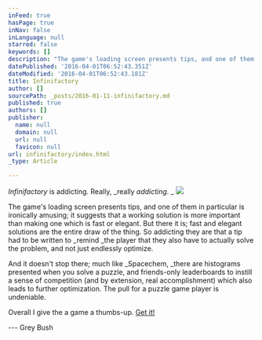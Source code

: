 ```yaml
---
inFeed: true
hasPage: true
inNav: false
inLanguage: null
starred: false
keywords: []
description: "The game's loading screen presents tips, and one of them in particular is ironically amusing; it suggests that a working solution is more important than making one which is fast or elegant. But there it is; fast and elegant solutions are the entire draw of the thing. So addicting they are that a tip had to be written to remind the player that they also have to actually solve the problem, and not just endlessly optimize."
datePublished: '2016-04-01T06:52:43.351Z'
dateModified: '2016-04-01T06:52:43.181Z'
title: Infinifactory
author: []
sourcePath: _posts/2016-01-11-infinifactory.md
published: true
authors: []
publisher:
  name: null
  domain: null
  url: null
  favicon: null
url: infinifactory/index.html
_type: Article

---
```

_Infinifactory_ is addicting. Really, _really _addicting_. _
![](https://the-grid-user-content.s3-us-west-2.amazonaws.com/8a70cc8a-f8a5-45ef-9b89-3553cfc26cfc.jpg)

The game's loading screen presents tips, and one of them in particular is ironically amusing; it suggests that a working solution is more important than making one which is fast or elegant. But there it is; fast and elegant solutions are the entire draw of the thing. So addicting they are that a tip had to be written to _remind _the player that they also have to actually solve the problem, and not just endlessly optimize.

And it doesn't stop there; much like _Spacechem, _there are histograms presented when you solve a puzzle, and friends-only leaderboards to instill a sense of competition (and by extension, real accomplishment) which also leads to further optimization. The pull for a puzzle game player is undeniable.

Overall I give the a game a thumbs-up. [Get it!][0]

--- Grey Bush

[0]: http://www.zachtronics.com/infinifactory/